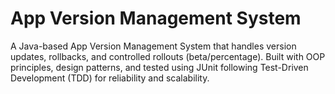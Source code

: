 # App Version Management System
A Java-based App Version Management System that handles version updates, rollbacks, and controlled rollouts (beta/percentage). Built with OOP principles, design patterns, and tested using JUnit following Test-Driven Development (TDD) for reliability and scalability.
